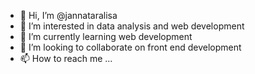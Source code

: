 - 👋 Hi, I’m @jannataralisa
- 👀 I’m interested in data analysis and web development 
- 🌱 I’m currently learning web development 
- 💞️ I’m looking to collaborate on front end development 
- 📫 How to reach me ...

<!---
jannataralisa/jannataralisa is a ✨ special ✨ repository because its `README.md` (this file) appears on your GitHub profile.
You can click the Preview link to take a look at your changes.
--->

